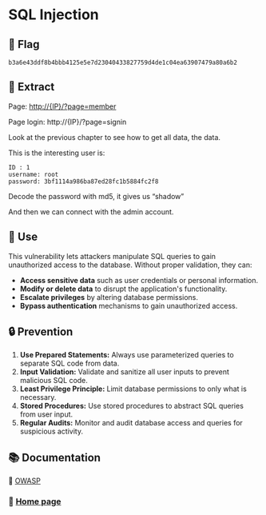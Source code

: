 # SQL Injection

## 🏴 Flag

```
b3a6e43ddf8b4bbb4125e5e7d23040433827759d4de1c04ea63907479a80a6b2
```

## 📌 Extract

Page: [http://{IP}/?page=member](http://{ip}}/?page=survey)

Page login: http://{IP}/?page=signin

Look at the previous chapter to see how to get all data, the data.

This is the interesting user is:

```
ID : 1
username: root
password: 3bf1114a986ba87ed28fc1b5884fc2f8
```

Decode the password with md5, it gives us “shadow”

And then we can connect with the admin account.

## 🎯 Use

This vulnerability lets attackers manipulate SQL queries to gain unauthorized access to the database. Without proper validation, they can:

- **Access sensitive data** such as user credentials or personal information.
- **Modify or delete data** to disrupt the application's functionality.
- **Escalate privileges** by altering database permissions.
- **Bypass authentication** mechanisms to gain unauthorized access.

## 🔒 Prevention

1. **Use Prepared Statements:** Always use parameterized queries to separate SQL code from data.
2. **Input Validation:** Validate and sanitize all user inputs to prevent malicious SQL code.
3. **Least Privilege Principle:** Limit database permissions to only what is necessary.
4. **Stored Procedures:** Use stored procedures to abstract SQL queries from user input.
5. **Regular Audits:** Monitor and audit database access and queries for suspicious activity.

## 📚 Documentation

📖 [OWASP](https://owasp.org/www-community/attacks/SQL_Injection)

### 📖 [Home page](https://github.com/hugo-bourgeon/darkly#readme)